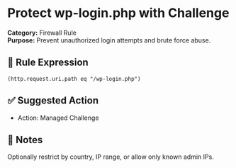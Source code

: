 # Protect wp-login.php with Challenge

**Category:** Firewall Rule  
**Purpose:** Prevent unauthorized login attempts and brute force abuse.

## 🔐 Rule Expression

```cf-expression
(http.request.uri.path eq "/wp-login.php")
```

## ✅ Suggested Action

- Action: Managed Challenge

## 📌 Notes

Optionally restrict by country, IP range, or allow only known admin IPs.

